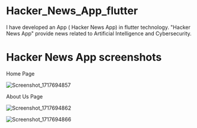 # Hacker_News_App_flutter
I have developed an App ( Hacker News App) in flutter technology. 
"Hacker News App" provide news related to Artificial Intelligence and Cybersecurity.


# Hacker News App screenshots
Home Page

![Screenshot_1717694857](https://github.com/786NH/Hacker_News_App/assets/103304978/6dcddf49-5448-40d3-b663-aaa30266a0a8)

About Us Page

![Screenshot_1717694862](https://github.com/786NH/Hacker_News_App/assets/103304978/bfe1440b-47c3-4192-b090-45201f78fa8c)



![Screenshot_1717694866](https://github.com/786NH/Hacker_News_App/assets/103304978/c5e80394-1fc9-49f6-8be4-36bdfc1da2c3)







